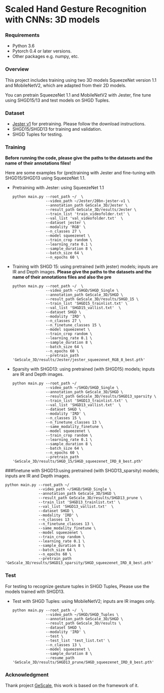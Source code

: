 # Scaled Hand Gesture Recognition with CNNs: 3D models

### Requirements

- Python 3.6
- Pytorch 0.4 or later versions.
- Other packages e.g. numpy, etc.

### Overview 

This project includes training using two 3D models SqueezeNet version 1.1 and MobileNetV2, which are adapted from their 2D models.

You can pretrain SqueezeNet 1.1 and MobileNetV2 with Jester, fine tune using SHGD15/13 and test models on SHGD Tuples.

### Dataset 

- [Jester v1](https://20bn.com/datasets/jester) for pretraining. Please follow the download instructions. 
- SHGD15/SHGD13 for training and validation. 
- SHGD Tuples for testing. 

### Training

**Before running the code, please give the paths to the datasets and the name of their annotations files!**

Here are some examples for (pre)training with Jester and fine-tuning with SHGD15/SHGD13 using SqueezeNet 1.1. 

- Pretraining with Jester: using SqueezeNet 1.1

  ```
  python main.py --root_path ~/  \
                 --video_path ~/Jester/20bn-jester-v1 \
                 --annotation_path GeScale_3D/Jester \
                 --result_path GeScale_3D/results/Jester \
                 --train_list 'train_videofolder.txt' \
                 --val_list 'val_videofolder.txt'  \
                 --dataset jester \
                 --modality 'RGB' \
                 --n_classes 27 \
                 --model squeezenet \
                 --train_crop random \
                 --learning_rate 0.1 \
                 --sample_duration 8 \
                 --batch_size 64 \
                 --n_epochs 60 \
  ```

- Training with SHGD 15: using pretrained (with jester) models; inputs are IR and Depth images.
**Please give the paths to the datasets and the name of their annotations files and also the pre**

  ```
  python main.py --root_path ~/  \
                 --video_path ~/SHGD/SHGD_Single \
                 --annotation_path GeScale_3D/SHGD \
                 --result_path GeScale_3D/results/SHGD_15 \
                 --train_list 'SHGD15_trainlist.txt' \
                 --val_list 'SHGD15_vallist.txt'  \
                 --dataset SHGD \
                 --modality 'IRD' \
                 --n_classes 27 \
                 --n_finetune_classes 15 \
                 --model squeezenet \
                 --train_crop random \
                 --learning_rate 0.1 \
                 --sample_duration 8 \
                 --batch_size 64 \
                 --n_epochs 60 \
                 --pretrain_path 'GeScale_3D/results/Jester/jester_squeezenet_RGB_8_best.pth' 
  ```

- Sparsity  with SHGD13: using pretrained (with SHGD15) models; inputs are IR and Depth images. 

  ```
  python main.py --root_path ~/  
                 --video_path ~/SHGD/SHGD_Single \
                 --annotation_path GeScale_3D/SHGD \
                 --result_path GeScale_3D/results/SHGD13_sparsity \
                 --train_list 'SHGD13_trainlist.txt' \
                 --val_list 'SHGD13_vallist.txt'  \
                 --dataset SHGD \
                 --modality 'IRD' \
                 --n_classes 15 \
                 --n_finetune_classes 13 \
                 --same_modality_finetune \
                 --model squeezenet \
                 --train_crop random \
                 --learning_rate 0.1 \
                 --sample_duration 8 \
                 --batch_size 64 \
                 --n_epochs 60 \
                 --pretrain_path 'GeScale_3D/results/SHGD_15/SHGD_squeezenet_IRD_8_best.pth'
  ```
###finetune with SHGD13:using pretrained (with SHGD13_sparsity) models; inputs are IR and Depth images.
  ```
  python main.py --root_path ~/  
                 --video_path ~/SHGD/SHGD_Single \
                 --annotation_path GeScale_3D/SHGD \
                 --result_path GeScale_3D/results/SHGD13_prune \
                 --train_list 'SHGD13_trainlist.txt' \
                 --val_list 'SHGD13_vallist.txt'  \
                 --dataset SHGD \
                 --modality 'IRD' \
                 --n_classes 13 \
                 --n_finetune_classes 13 \
                 --same_modality_finetune \
                 --model squeezenet \
                 --train_crop random \
                 --learning_rate 0.1 \
                 --sample_duration 8 \
                 --batch_size 64 \
                 --n_epochs 60 \
                 --pretrain_path 'GeScale_3D/results/SHGD13_sparsity/SHGD_squeezenet_IRD_8_best.pth'
  ```
### Test

For testing to recognize gesture tuples in SHGD Tuples, Please use the models trained with SHGD13. 

- Test with SHGD Tuples: using MobileNetV2; inputs are IR images only.

  ```
  python main.py --root_path ~/  \
                 --video_path ~/SHGD/SHGD_Tuples \
                 --annotation_path GeScale_3D/SHGD \
                 --result_path GeScale_3D/results \
                 --dataset SHGD \
                 --modality 'IRD' \
                 --test \
                 --test_list 'test_list.txt' \
                 --n_classes 13 \
                 --model squeezenet \
                 --sample_duration 8 \
                 --resume_path 'GeScale_3D/results/SHGD13_prune/SHGD_squeezenet_IRD_8_best.pth'
  ```

### Acknowledgment

Thank project [GeScale](https://github.com/yaorong0921/GeScale), this work is based on the framework of it.
